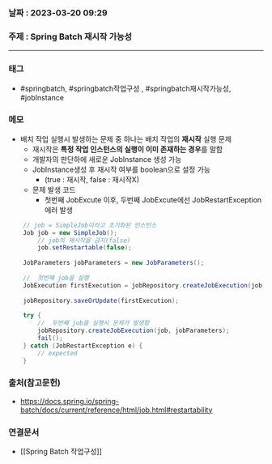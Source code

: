 ### 날짜 : 2023-03-20 09:29
### 주제 : Spring Batch 재시작 가능성
---
### 태그
* #springbatch, #springbatch작업구성 , #springbatch재시작가능성, #jobInstance

### 메모
* 배치 작업 실행시 발생하는 문제 중 하나는 배치 작업의 **재시작** 실행 문제
	* 재시작은 **특정 작업 인스턴스의 실행이 이미 존재하는 경우**를 말함
	* 개발자의 판단하에 새로운 JobInstance 생성 가능
	* JobInstance생성 후 재시작 여부를 boolean으로 설정 가능
		* (true : 재시작, false : 재시작X)
	* 문제 발생 코드
		* 첫번째 JobExcute 이후, 두번째 JobExcute에선 JobRestartException 에러 발생
``` java
	// job = SimpleJob이라고 초기화된 인스턴스
	Job job = new SimpleJob();
		// job의 재시작을 금지(false)
		job.setRestartable(false);
		 
	JobParameters jobParameters = new JobParameters();
	
	//  첫번째 job을 실행
	JobExecution firstExecution = jobRepository.createJobExecution(job, jobParameters); 
	
	jobRepository.saveOrUpdate(firstExecution);
	 
	try { 
		//  두번째 job을 실행시 문제가 발생함
		jobRepository.createJobExecution(job, jobParameters); 
		fail(); 
	} catch (JobRestartException e) { 
		// expected 
	}
``` 

### 출처(참고문헌)
-  https://docs.spring.io/spring-batch/docs/current/reference/html/job.html#restartability

### 연결문서
- [[Spring Batch 작업구성]]